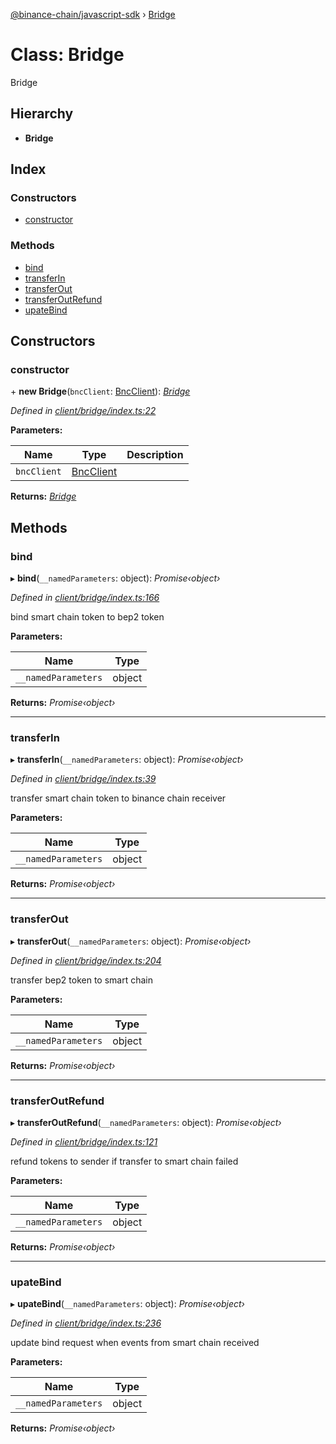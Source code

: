 [@binance-chain/javascript-sdk](../README.md) › [Bridge](bridge.md)

# Class: Bridge

Bridge

## Hierarchy

* **Bridge**

## Index

### Constructors

* [constructor](bridge.md#constructor)

### Methods

* [bind](bridge.md#bind)
* [transferIn](bridge.md#transferin)
* [transferOut](bridge.md#transferout)
* [transferOutRefund](bridge.md#transferoutrefund)
* [upateBind](bridge.md#upatebind)

## Constructors

###  constructor

\+ **new Bridge**(`bncClient`: [BncClient](bncclient.md)): *[Bridge](bridge.md)*

*Defined in [client/bridge/index.ts:22](https://github.com/binance-chain/javascript-sdk/blob/2f1f2a6/src/client/bridge/index.ts#L22)*

**Parameters:**

Name | Type | Description |
------ | ------ | ------ |
`bncClient` | [BncClient](bncclient.md) |   |

**Returns:** *[Bridge](bridge.md)*

## Methods

###  bind

▸ **bind**(`__namedParameters`: object): *Promise‹object›*

*Defined in [client/bridge/index.ts:166](https://github.com/binance-chain/javascript-sdk/blob/2f1f2a6/src/client/bridge/index.ts#L166)*

bind smart chain token to bep2 token

**Parameters:**

Name | Type |
------ | ------ |
`__namedParameters` | object |

**Returns:** *Promise‹object›*

___

###  transferIn

▸ **transferIn**(`__namedParameters`: object): *Promise‹object›*

*Defined in [client/bridge/index.ts:39](https://github.com/binance-chain/javascript-sdk/blob/2f1f2a6/src/client/bridge/index.ts#L39)*

transfer smart chain token to binance chain receiver

**Parameters:**

Name | Type |
------ | ------ |
`__namedParameters` | object |

**Returns:** *Promise‹object›*

___

###  transferOut

▸ **transferOut**(`__namedParameters`: object): *Promise‹object›*

*Defined in [client/bridge/index.ts:204](https://github.com/binance-chain/javascript-sdk/blob/2f1f2a6/src/client/bridge/index.ts#L204)*

transfer bep2 token to smart chain

**Parameters:**

Name | Type |
------ | ------ |
`__namedParameters` | object |

**Returns:** *Promise‹object›*

___

###  transferOutRefund

▸ **transferOutRefund**(`__namedParameters`: object): *Promise‹object›*

*Defined in [client/bridge/index.ts:121](https://github.com/binance-chain/javascript-sdk/blob/2f1f2a6/src/client/bridge/index.ts#L121)*

refund tokens to sender if transfer to smart chain failed

**Parameters:**

Name | Type |
------ | ------ |
`__namedParameters` | object |

**Returns:** *Promise‹object›*

___

###  upateBind

▸ **upateBind**(`__namedParameters`: object): *Promise‹object›*

*Defined in [client/bridge/index.ts:236](https://github.com/binance-chain/javascript-sdk/blob/2f1f2a6/src/client/bridge/index.ts#L236)*

update bind request when events from smart chain received

**Parameters:**

Name | Type |
------ | ------ |
`__namedParameters` | object |

**Returns:** *Promise‹object›*
